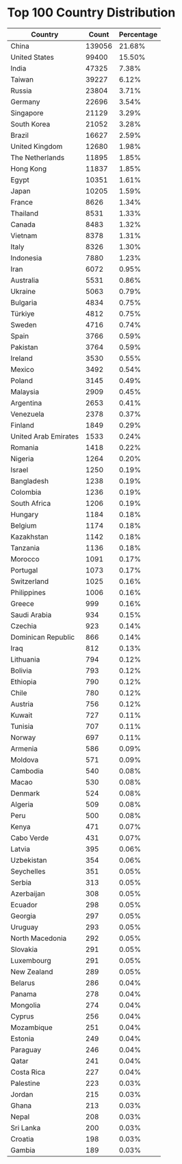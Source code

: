 # Top 100 Country Distribution
| Country | Count | Percentage |
|----|----|----|
| China | 139056 | 21.68% |
| United States | 99400 | 15.50% |
| India | 47325 | 7.38% |
| Taiwan | 39227 | 6.12% |
| Russia | 23804 | 3.71% |
| Germany | 22696 | 3.54% |
| Singapore | 21129 | 3.29% |
| South Korea | 21052 | 3.28% |
| Brazil | 16627 | 2.59% |
| United Kingdom | 12680 | 1.98% |
| The Netherlands | 11895 | 1.85% |
| Hong Kong | 11837 | 1.85% |
| Egypt | 10351 | 1.61% |
| Japan | 10205 | 1.59% |
| France | 8626 | 1.34% |
| Thailand | 8531 | 1.33% |
| Canada | 8483 | 1.32% |
| Vietnam | 8378 | 1.31% |
| Italy | 8326 | 1.30% |
| Indonesia | 7880 | 1.23% |
| Iran | 6072 | 0.95% |
| Australia | 5531 | 0.86% |
| Ukraine | 5063 | 0.79% |
| Bulgaria | 4834 | 0.75% |
| Türkiye | 4812 | 0.75% |
| Sweden | 4716 | 0.74% |
| Spain | 3766 | 0.59% |
| Pakistan | 3764 | 0.59% |
| Ireland | 3530 | 0.55% |
| Mexico | 3492 | 0.54% |
| Poland | 3145 | 0.49% |
| Malaysia | 2909 | 0.45% |
| Argentina | 2653 | 0.41% |
| Venezuela | 2378 | 0.37% |
| Finland | 1849 | 0.29% |
| United Arab Emirates | 1533 | 0.24% |
| Romania | 1418 | 0.22% |
| Nigeria | 1264 | 0.20% |
| Israel | 1250 | 0.19% |
| Bangladesh | 1238 | 0.19% |
| Colombia | 1236 | 0.19% |
| South Africa | 1206 | 0.19% |
| Hungary | 1184 | 0.18% |
| Belgium | 1174 | 0.18% |
| Kazakhstan | 1142 | 0.18% |
| Tanzania | 1136 | 0.18% |
| Morocco | 1091 | 0.17% |
| Portugal | 1073 | 0.17% |
| Switzerland | 1025 | 0.16% |
| Philippines | 1006 | 0.16% |
| Greece | 999 | 0.16% |
| Saudi Arabia | 934 | 0.15% |
| Czechia | 923 | 0.14% |
| Dominican Republic | 866 | 0.14% |
| Iraq | 812 | 0.13% |
| Lithuania | 794 | 0.12% |
| Bolivia | 793 | 0.12% |
| Ethiopia | 790 | 0.12% |
| Chile | 780 | 0.12% |
| Austria | 756 | 0.12% |
| Kuwait | 727 | 0.11% |
| Tunisia | 707 | 0.11% |
| Norway | 697 | 0.11% |
| Armenia | 586 | 0.09% |
| Moldova | 571 | 0.09% |
| Cambodia | 540 | 0.08% |
| Macao | 530 | 0.08% |
| Denmark | 524 | 0.08% |
| Algeria | 509 | 0.08% |
| Peru | 500 | 0.08% |
| Kenya | 471 | 0.07% |
| Cabo Verde | 431 | 0.07% |
| Latvia | 395 | 0.06% |
| Uzbekistan | 354 | 0.06% |
| Seychelles | 351 | 0.05% |
| Serbia | 313 | 0.05% |
| Azerbaijan | 308 | 0.05% |
| Ecuador | 298 | 0.05% |
| Georgia | 297 | 0.05% |
| Uruguay | 293 | 0.05% |
| North Macedonia | 292 | 0.05% |
| Slovakia | 291 | 0.05% |
| Luxembourg | 291 | 0.05% |
| New Zealand | 289 | 0.05% |
| Belarus | 286 | 0.04% |
| Panama | 278 | 0.04% |
| Mongolia | 274 | 0.04% |
| Cyprus | 256 | 0.04% |
| Mozambique | 251 | 0.04% |
| Estonia | 249 | 0.04% |
| Paraguay | 246 | 0.04% |
| Qatar | 241 | 0.04% |
| Costa Rica | 227 | 0.04% |
| Palestine | 223 | 0.03% |
| Jordan | 215 | 0.03% |
| Ghana | 213 | 0.03% |
| Nepal | 208 | 0.03% |
| Sri Lanka | 200 | 0.03% |
| Croatia | 198 | 0.03% |
| Gambia | 189 | 0.03% |
